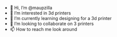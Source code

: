 - 👋 Hi, I’m @maupzilla
- 👀 I’m interested in 3d printers
- 🌱 I’m currently learning designing for a 3d printer
- 💞️ I’m looking to collaborate on  3 printers
- 📫 How to reach me look around 

<!---
maupzilla/maupzilla is a ✨ special ✨ repository because its `README.md` (this file) appears on your GitHub profile.
You can click the Preview link to take a look at your changes.
--->

